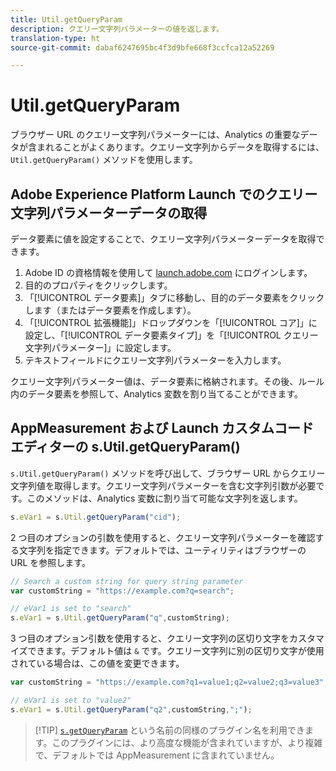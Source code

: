 ```yaml
---
title: Util.getQueryParam
description: クエリー文字列パラメーターの値を返します。
translation-type: ht
source-git-commit: dabaf6247695bc4f3d9bfe668f3ccfca12a52269

---
```



# Util.getQueryParam

ブラウザー URL のクエリー文字列パラメーターには、Analytics の重要なデータが含まれることがよくあります。クエリー文字列からデータを取得するには、`Util.getQueryParam()` メソッドを使用します。

## Adobe Experience Platform Launch でのクエリー文字列パラメーターデータの取得

データ要素に値を設定することで、クエリー文字列パラメーターデータを取得できます。

1. Adobe ID の資格情報を使用して [launch.adobe.com](https://launch.adobe.com) にログインします。
2. 目的のプロパティをクリックします。
3. 「[!UICONTROL データ要素]」タブに移動し、目的のデータ要素をクリックします（またはデータ要素を作成します）。
4. 「[!UICONTROL 拡張機能]」ドロップダウンを「[!UICONTROL コア]」に設定し、「[!UICONTROL データ要素タイプ]」を「[!UICONTROL クエリー文字列パラメーター]」に設定します。
5. テキストフィールドにクエリー文字列パラメーターを入力します。

クエリー文字列パラメーター値は、データ要素に格納されます。その後、ルール内のデータ要素を参照して、Analytics 変数を割り当てることができます。

## AppMeasurement および Launch カスタムコードエディターの s.Util.getQueryParam()

`s.Util.getQueryParam()` メソッドを呼び出して、ブラウザー URL からクエリー文字列値を取得します。クエリー文字列パラメーターを含む文字列引数が必要です。このメソッドは、Analytics 変数に割り当て可能な文字列を返します。

```js
s.eVar1 = s.Util.getQueryParam("cid");
```

2 つ目のオプションの引数を使用すると、クエリー文字列パラメーターを確認する文字列を指定できます。デフォルトでは、ユーティリティはブラウザーの URL を参照します。

```js
// Search a custom string for query string parameter
var customString = "https://example.com?q=search";

// eVar1 is set to "search"
s.eVar1 = s.Util.getQueryParam("q",customString);
```

3 つ目のオプション引数を使用すると、クエリー文字列の区切り文字をカスタマイズできます。デフォルト値は `&` です。クエリー文字列に別の区切り文字が使用されている場合は、この値を変更できます。

```js
var customString = "https://example.com?q1=value1;q2=value2;q3=value3";

// eVar1 is set to "value2"
s.eVar1 = s.Util.getQueryParam("q2",customString,";");
```

>[!TIP] [`s.getQueryParam`](../plugins/getqueryparam.md) という名前の同様のプラグイン名を利用できます。このプラグインには、より高度な機能が含まれていますが、より複雑で、デフォルトでは AppMeasurement に含まれていません。
